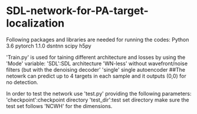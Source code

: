 # SDL-network-for-PA-target-localization
Following packages and libraries are needed for running the codes:
Python 3.6
pytorch 1.1.0
dsntnn
scipy
h5py

'Train.py' is used for taining different architecture and losses by using the 'Mode' variable:
'SDL':SDL architecture 
'WN-less' without wavefront/noise filters (but with the denoising decoder'
'single' single autoencoder
##The netowrk can predict up to 4 targets in each sample and it outputs (0,0) for no detection.

In order to test the network use 'test.py' providing the following parameters:
'checkpoint':checkpoint directory
'test_dir':test set directory
make sure the test set follows 'NCWH' for the dimensions.

